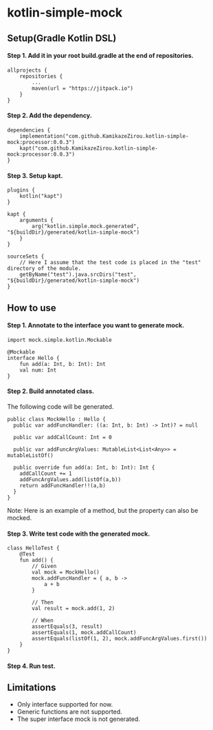 # kotlin-simple-mock

## Setup(Gradle Kotlin DSL)

#### Step 1. Add it in your root build.gradle at the end of repositories.

```
allprojects {
    repositories {
        ...
        maven(url = "https://jitpack.io")
    }
}
```

#### Step 2. Add the dependency.

```
dependencies {
    implementation("com.github.KamikazeZirou.kotlin-simple-mock:processor:0.0.3")
    kapt("com.github.KamikazeZirou.kotlin-simple-mock:processor:0.0.3")
}
```

#### Step 3. Setup kapt.

```
plugins {
    kotlin("kapt")
}

kapt {
    arguments {
        arg("kotlin.simple.mock.generated", "${buildDir}/generated/kotlin-simple-mock")
    }
}

sourceSets {
    // Here I assume that the test code is placed in the "test" directory of the module. 
    getByName("test").java.srcDirs("test", "${buildDir}/generated/kotlin-simple-mock")
}
```

## How to use

#### Step 1. Annotate to the interface you want to generate mock.

```
import mock.simple.kotlin.Mockable

@Mockable
interface Hello {
    fun add(a: Int, b: Int): Int
    val num: Int
}
```

#### Step 2. Build annotated class.

The following code will be generated.

```
public class MockHello : Hello {
  public var addFuncHandler: ((a: Int, b: Int) -> Int)? = null

  public var addCallCount: Int = 0

  public var addFuncArgValues: MutableList<List<Any>> = mutableListOf()

  public override fun add(a: Int, b: Int): Int {
    addCallCount += 1
    addFuncArgValues.add(listOf(a,b))
    return addFuncHandler!!(a,b)
  }
}
```

Note: Here is an example of a method, but the property can also be mocked.

#### Step 3. Write test code with the generated mock.

```
class HelloTest {
    @Test
    fun add() {
        // Given
        val mock = MockHello()
        mock.addFuncHandler = { a, b ->
            a + b
        }

        // Then
        val result = mock.add(1, 2)

        // When
        assertEquals(3, result)
        assertEquals(1, mock.addCallCount)
        assertEquals(listOf(1, 2), mock.addFuncArgValues.first())
    }
}
```

#### Step 4. Run test.

## Limitations

- Only interface supported for now.
- Generic functions are not supported.
- The super interface mock is not generated.
